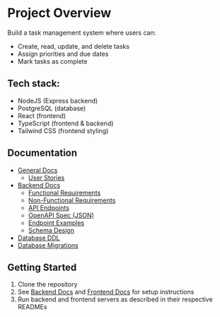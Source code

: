 # Project Overview

Build a task management system where users can:
* Create, read, update, and delete tasks
* Assign priorities and due dates
* Mark tasks as complete

## Tech stack:

* NodeJS (Express backend)
* PostgreSQL (database)
* React (frontend)
* TypeScript (frontend & backend)
* Tailwind CSS (frontend styling)

## Documentation

- [General Docs](./docs/)
  - [User Stories](./docs/User_Stories.md)
- [Backend Docs](./backend/docs/)
  - [Functional Requirements](./backend/docs/requirements/Functional_Requirements.md)
  - [Non-Functional Requirements](./backend/docs/requirements/NonFunctional_Requirements.md)
  - [API Endpoints](./backend/docs/specs/Endpoints.md)
  - [OpenAPI Spec (JSON)](./backend/docs/specs/Endpoints_OpenAPI_Spec.json)
  - [Endpoint Examples](./backend/docs/specs/Endpoints_Examples.md)
  - [Schema Design](./backend/docs/specs/Schema_Design.md)
- [Database DDL](./backend/database/DDL.sql)
- [Database Migrations](./backend/database/migrations/)

## Getting Started

1. Clone the repository
2. See [Backend Docs](./backend/README.md) and [Frontend Docs](./docs/) for setup instructions
3. Run backend and frontend servers as described in their respective READMEs

